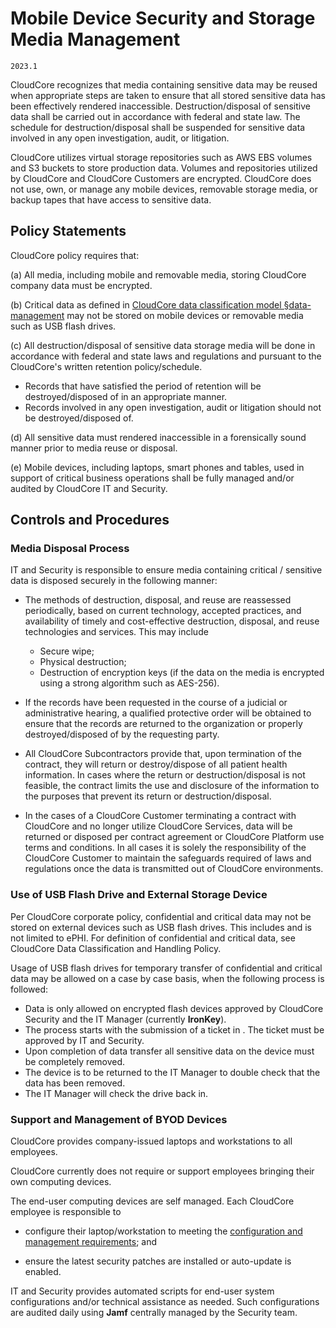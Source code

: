 # Mobile Device Security and Storage Media Management

`2023.1`

CloudCore recognizes that media containing sensitive data may be
reused when appropriate steps are taken to ensure that all stored sensitive data
has been effectively rendered inaccessible. Destruction/disposal of sensitive
data shall be carried out in accordance with federal and state law. The schedule
for destruction/disposal shall be suspended for sensitive data involved in any
open investigation, audit, or litigation.

CloudCore utilizes virtual storage repositories such as AWS EBS
volumes and S3 buckets to store production data.  Volumes and repositories
utilized by CloudCore and CloudCore Customers are
encrypted. CloudCore does not use, own, or manage any mobile devices,
removable storage media, or backup tapes that have access to sensitive data.

## Policy Statements

CloudCore policy requires that:

(a) All media, including mobile and removable media, storing CloudCore company
data must be encrypted.

(b) Critical data as defined in [CloudCore data classification model
§data-management](data-mgmt.md) may not be stored on mobile devices or removable
media such as USB flash drives.

(c) All destruction/disposal of sensitive data storage media will be done in
accordance with federal and state laws and regulations and pursuant to the
CloudCore's written retention policy/schedule.

  * Records that have satisfied the period of retention will be
    destroyed/disposed of in an appropriate manner.
  * Records involved in any open investigation, audit or litigation should not
    be destroyed/disposed of.

(d) All sensitive data must rendered inaccessible in a forensically sound manner
prior to media reuse or disposal.

(e) Mobile devices, including laptops, smart phones and tables, used in support
of critical business operations shall be fully managed and/or audited by
CloudCore IT and Security.



## Controls and Procedures


### Media Disposal Process

IT and Security is responsible to ensure media containing critical / sensitive
data is disposed securely in the following manner:

* The methods of destruction, disposal, and reuse are reassessed periodically,
  based on current technology, accepted practices, and availability of timely
  and cost-effective destruction, disposal, and reuse technologies and services.
  This may include

    - Secure wipe;
    - Physical destruction;
    - Destruction of encryption keys (if the data on the media is encrypted
      using a strong algorithm such as AES-256).

* If the records have been requested in the course of a judicial or
  administrative hearing, a qualified protective order will be obtained to
  ensure that the records are returned to the organization or properly
  destroyed/disposed of by the requesting party.

* All CloudCore Subcontractors provide that, upon termination of the contract,
  they will return or destroy/dispose of all patient health information. In
  cases where the return or destruction/disposal is not feasible, the contract
  limits the use and disclosure of the information to the purposes that prevent
  its return or destruction/disposal.

*  In the cases of a CloudCore Customer terminating a contract with
   CloudCore and no longer utilize CloudCore Services,
   data will be returned or disposed per contract agreement or
   CloudCore Platform use terms and conditions. In all cases it is
   solely the responsibility of the CloudCore Customer to maintain
   the safeguards required of laws and regulations once the data is transmitted
   out of CloudCore environments.


### Use of USB Flash Drive and External Storage Device

Per CloudCore corporate policy, confidential and critical data may
not be stored on external devices such as USB flash drives.
This includes and is not limited to ePHI.
For definition of confidential and critical data, see
CloudCore Data Classification and Handling Policy.

Usage of USB flash drives for temporary transfer of confidential and critical
data may be allowed on a case by case basis, when the following process is
followed:

*   Data is only allowed on encrypted flash devices approved by CloudCore
    Security and the IT Manager (currently **IronKey**).
*   The process starts with the submission of a ticket in .
    The ticket must be approved by IT and Security.
*   Upon completion of data transfer all sensitive data on the device must be
    completely removed.
*   The device is to be returned to the IT Manager to double check that the data
    has been removed.
*   The IT Manager will check the drive back in.


### Support and Management of BYOD Devices

CloudCore provides company-issued laptops and workstations to all employees.



CloudCore currently does not require or support employees bringing their own
computing devices.

The end-user computing devices are self managed. Each CloudCore employee is
responsible to

* configure their laptop/workstation to meeting the [configuration and
  management requirements](ccm.md); and

* ensure the latest security patches are installed or auto-update is enabled.

IT and Security provides automated scripts for end-user system configurations
and/or technical assistance as needed.  Such configurations are audited daily
using **Jamf** centrally managed by the Security team.


